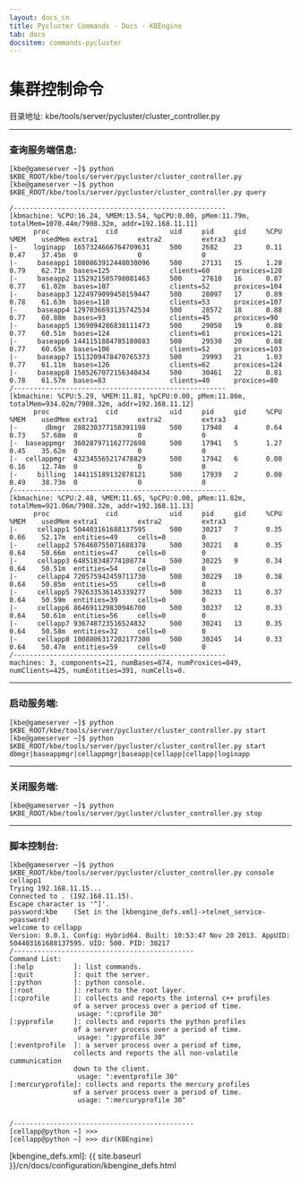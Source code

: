 ```yaml
---
layout: docs_cn
title: Pycluster Commands · Docs · KBEngine
tab: docs
docsitem: commands-pycluster
---
```


集群控制命令
================

目录地址: 
	kbe/tools/server/pycluster/cluster_controller.py


-----------------------------------------------------
### 查询服务端信息:

	[kbe@gameserver ~]$ python $KBE_ROOT/kbe/tools/server/pycluster/cluster_controller.py
	[kbe@gameserver ~]$ python $KBE_ROOT/kbe/tools/server/pycluster/cluster_controller.py query

	/-----------------------------------------------------
	[kbmachine: %CPU:16.24, %MEM:13.54, %pCPU:0.00, pMem:11.79m, totalMem=1070.44m/7908.32m, addr=192.168.11.11]
	      proc              cid             uid     pid     gid     %CPU    %MEM    usedMem extra1          extra2          extra3
	|-    loginapp  1657324666764709631     500     2682    23      0.11    0.47    37.45m  0               0               0
	|-     baseapp1 1080863912448030096     500     27131   15      1.28    0.79    62.71m  bases=125               clients=60      proxices=120
	|-     baseapp2 1152921505798081463     500     27610   16      0.87    0.77    61.02m  bases=107               clients=52      proxices=104
	|-     baseapp3 1224979099450159447     500     28097   17      0.89    0.78    61.63m  bases=110               clients=53      proxices=107
	|-     baseapp4 1297036693135742534     500     28572   18      0.88    0.77    60.88m  bases=93                clients=45      proxices=90
	|-     baseapp5 1369094286838111473     500     29050   19      0.88    0.77    60.51m  bases=124               clients=61      proxices=121
	|-     baseapp6 1441151884785180883     500     29530   20      0.88    0.77    60.65m  bases=106               clients=52      proxices=103
	|-     baseapp7 1513209478470765373     500     29993   21      1.03    0.77    61.11m  bases=126               clients=62      proxices=124
	|-     baseapp8 1585267072156340434     500     30461   22      0.81    0.78    61.57m  bases=83                clients=40      proxices=80
	/-----------------------------------------------------
	[kbmachine: %CPU:5.29, %MEM:11.81, %pCPU:0.00, pMem:11.86m, totalMem=934.02m/7908.32m, addr=192.168.11.12]
	      proc              cid             uid     pid     gid     %CPU    %MEM    usedMem extra1          extra2          extra3
	|-       dbmgr  288230377158391198      500     17940   4       0.64    0.73    57.68m  0               0               0
	|-  baseappmgr  360287971162772698      500     17941   5       1.27    0.45    35.62m  0               0               0
	|-  cellappmgr  432345565217478829      500     17942   6       0.00    0.16    12.74m  0               0               0
	|-     billing  144115189132878121      500     17939   2       0.00    0.49    38.73m  0               0               0
	/-----------------------------------------------------
	[kbmachine: %CPU:2.48, %MEM:11.65, %pCPU:0.00, pMem:11.82m, totalMem=921.06m/7908.32m, addr=192.168.11.13]
	      proc              cid             uid     pid     gid     %CPU    %MEM    usedMem extra1          extra2          extra3
	|-     cellapp1 504403161688137595      500     30217   7       0.35    0.66    52.17m  entities=49     cells=0         0
	|-     cellapp2 576460755071688378      500     30221   8       0.35    0.64    50.66m  entities=47     cells=0         0
	|-     cellapp3 648518348774108774      500     30225   9       0.34    0.64    50.51m  entities=54     cells=0         0
	|-     cellapp4 720575942459711730      500     30229   10      0.38    0.64    50.85m  entities=55     cells=0         0
	|-     cellapp5 792633536145339277      500     30233   11      0.37    0.64    50.59m  entities=39     cells=0         0
	|-     cellapp6 864691129830946700      500     30237   12      0.33    0.64    50.61m  entities=56     cells=0         0
	|-     cellapp7 936748723516524832      500     30241   13      0.35    0.64    50.58m  entities=32     cells=0         0
	|-     cellapp8 1008806317202177300     500     30245   14      0.33    0.64    50.47m  entities=59     cells=0         0
	/-----------------------------------------------------
	machines: 3, components=21, numBases=874, numProxices=849, numClients=425, numEntities=391, numCells=0.


-----------------------------------------------------
### 启动服务端:

	[kbe@gameserver ~]$ python $KBE_ROOT/kbe/tools/server/pycluster/cluster_controller.py start
	[kbe@gameserver ~]$ python $KBE_ROOT/kbe/tools/server/pycluster/cluster_controller.py start dbmgr|baseappmgr|cellappmgr|baseapp|cellapp|cellapp|loginapp


-----------------------------------------------------
### 关闭服务端:

	[kbe@gameserver ~]$ python $KBE_ROOT/kbe/tools/server/pycluster/cluster_controller.py stop


-----------------------------------------------------
### 脚本控制台:

	[kbe@gameserver ~]$ python $KBE_ROOT/kbe/tools/server/pycluster/cluster_controller.py console cellapp1
	Trying 192.168.11.15...
	Connected to . (192.168.11.15).
	Escape character is '^]'.
	password:kbe	(Set in the [kbengine_defs.xml]->telnet_service->password)
	welcome to cellapp 
	Version: 0.0.1. Config: Hybrid64. Built: 10:53:47 Nov 20 2013. AppUID: 504403161688137595. UID: 500. PID: 30217
	/---------------------------------------------
	Command List:
	[:help          ]: list commands.
	[:quit          ]: quit the server.
	[:python        ]: python console.
	[:root          ]: return to the root layer.
	[:cprofile      ]: collects and reports the internal c++ profiles 
	                of a server process over a period of time.
	                 usage: ":cprofile 30"
	[:pyprofile     ]: collects and reports the python profiles 
	                of a server process over a period of time.
	                 usage: ":pyprofile 30"
	[:eventprofile  ]: a server process over a period of time, 
	                collects and reports the all non-volatile cummunication 
	                down to the client.
	                 usage: ":eventprofile 30"
	[:mercuryprofile]: collects and reports the mercury profiles 
	                of a server process over a period of time.
	                 usage: ":mercuryprofile 30"


	/--------------------------------------------- 
	[cellapp@python ~] >>> 
	[cellapp@python ~] >>> dir(KBEngine)

[kbengine_defs.xml]: {{ site.baseurl }}/cn/docs/configuration/kbengine_defs.html
